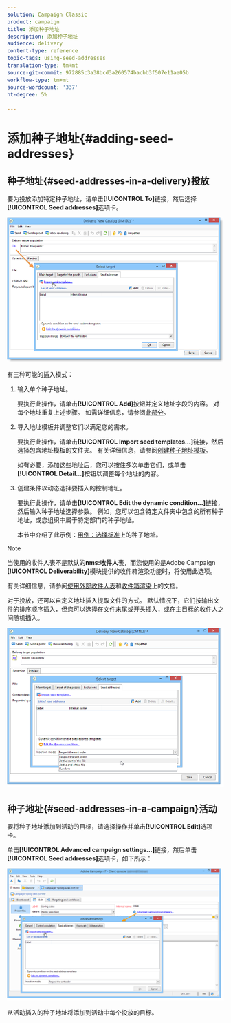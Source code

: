 ```yaml
---
solution: Campaign Classic
product: campaign
title: 添加种子地址
description: 添加种子地址
audience: delivery
content-type: reference
topic-tags: using-seed-addresses
translation-type: tm+mt
source-git-commit: 972885c3a38bcd3a260574bacbb3f507e11ae05b
workflow-type: tm+mt
source-wordcount: '337'
ht-degree: 5%

---
```



# 添加种子地址{#adding-seed-addresses}

## 种子地址{#seed-addresses-in-a-delivery}投放

要为投放添加特定种子地址，请单击&#x200B;**[!UICONTROL To]**&#x200B;链接，然后选择&#x200B;**[!UICONTROL Seed addresses]**&#x200B;选项卡。

![](assets/s_ncs_user_edit_del_addresses_tab.png)

有三种可能的插入模式：

1. 输入单个种子地址。

   要执行此操作，请单击&#x200B;**[!UICONTROL Add]**&#x200B;按钮并定义地址字段的内容。 对每个地址重复上述步骤。 如需详细信息，请参阅[此部分](../../message-center/using/managing-seed-addresses-in-transactional-messages.md#creating-a-seed-address)。

1. 导入地址模板并调整它们以满足您的需求。

   要执行此操作，请单击&#x200B;**[!UICONTROL Import seed templates...]**&#x200B;链接，然后选择包含地址模板的文件夹。 有关详细信息，请参阅[创建种子地址模板](../../delivery/using/creating-seed-addresses.md#creating-seed-address-templates)。

   如有必要，添加这些地址后，您可以按住多次单击它们，或单击&#x200B;**[!UICONTROL Detail...]**&#x200B;按钮以调整每个地址的内容。

1. 创建条件以动态选择要插入的控制地址。

   要执行此操作，请单击&#x200B;**[!UICONTROL Edit the dynamic condition...]**&#x200B;链接，然后输入种子地址选择参数。 例如，您可以包含特定文件夹中包含的所有种子地址，或您组织中属于特定部门的种子地址。

   本节中介绍了此示例：[用例：选择标准](../../delivery/using/use-case--selecting-seed-addresses-on-criteria.md)上的种子地址。

>[!NOTE]
>
>当使用的收件人表不是默认的&#x200B;**nms:收件人**&#x200B;表，而您使用的是Adobe Campaign **[!UICONTROL Deliverability]**&#x200B;模块提供的收件箱渲染功能时，将使用此选项。
>
>有关详细信息，请参阅[使用外部收件人表](../../delivery/using/using-an-external-recipient-table.md)和[收件箱渲染](../../delivery/using/inbox-rendering.md)上的文档。

对于投放，还可以自定义地址插入提取文件的方式。 默认情况下，它们按输出文件的排序顺序插入，但您可以选择在文件末尾或开头插入，或在主目标的收件人之间随机插入。

![](assets/s_ncs_user_edit_del_addresses_sort.png)

## 种子地址{#seed-addresses-in-a-campaign}活动

要将种子地址添加到活动的目标，请选择操作并单击&#x200B;**[!UICONTROL Edit]**&#x200B;选项卡。

单击&#x200B;**[!UICONTROL Advanced campaign settings...]**&#x200B;链接，然后单击&#x200B;**[!UICONTROL Seed addresses]**&#x200B;选项卡，如下所示：

![](assets/s_ncs_user_edit_op_addresses_tab.png)

从活动插入的种子地址将添加到活动中每个投放的目标。
